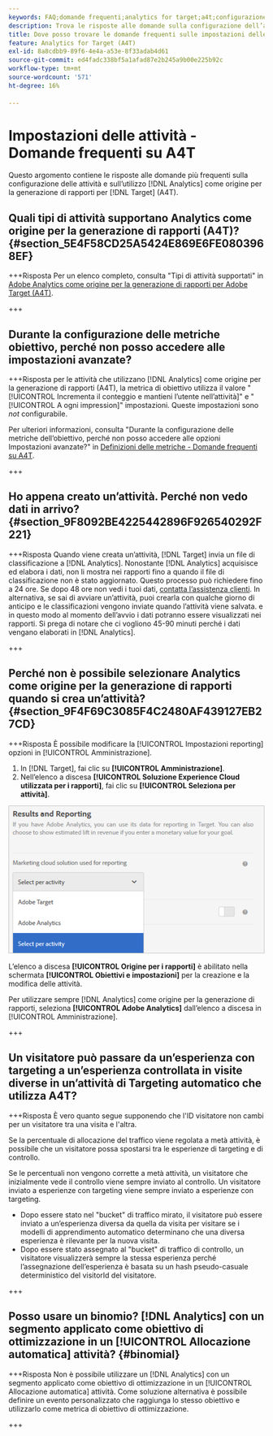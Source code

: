 ```yaml
---
keywords: FAQ;domande frequenti;analytics for target;a4t;configurazione delle attività
description: Trova le risposte alle domande sulla configurazione dell’attività durante l’utilizzo di Analytics per [!DNL Target] (A4T). A4T consente di utilizzare i rapporti di Analytics per [!DNL Target] attività.
title: Dove posso trovare le domande frequenti sulle impostazioni delle attività con A4T?
feature: Analytics for Target (A4T)
exl-id: 8a8cdbb9-89f6-4e4a-a53e-8f33adab4d61
source-git-commit: ed4fadc338bf5a1afad87e2b245a9b00e225b92c
workflow-type: tm+mt
source-wordcount: '571'
ht-degree: 16%

---
```


# Impostazioni delle attività - Domande frequenti su A4T

Questo argomento contiene le risposte alle domande più frequenti sulla configurazione delle attività e sull’utilizzo [!DNL Analytics] come origine per la generazione di rapporti per [!DNL Target] (A4T).

## Quali tipi di attività supportano Analytics come origine per la generazione di rapporti (A4T)? {#section_5E4F58CD25A5424E869E6FE0803968EF}

+++Risposta Per un elenco completo, consulta &quot;Tipi di attività supportati&quot; in [Adobe Analytics come origine per la generazione di rapporti per Adobe Target (A4T)](/help/main/c-integrating-target-with-mac/a4t/a4t.md#concept_7540C8C04259434AB6EE33B09F47A1DE).

+++

## Durante la configurazione delle metriche obiettivo, perché non posso accedere alle impostazioni avanzate?

+++Risposta per le attività che utilizzano [!DNL Analytics] come origine per la generazione di rapporti (A4T), la metrica di obiettivo utilizza il valore &quot;[!UICONTROL Incrementa il conteggio e mantieni l’utente nell’attività]&quot; e &quot;[!UICONTROL A ogni impression]&quot; impostazioni. Queste impostazioni sono *not* configurabile.

Per ulteriori informazioni, consulta &quot;Durante la configurazione delle metriche dell’obiettivo, perché non posso accedere alle opzioni Impostazioni avanzate?&quot; in [Definizioni delle metriche - Domande frequenti su A4T](/help/main/c-integrating-target-with-mac/a4t/r-a4t-faq/a4t-faq-metric-definition.md).

+++

## Ho appena creato un’attività. Perché non vedo dati in arrivo? {#section_9F8092BE4225442896F926540292F221}


+++Risposta Quando viene creata un’attività, [!DNL Target] invia un file di classificazione a [!DNL Analytics]. Nonostante [!DNL Analytics] acquisisce ed elabora i dati, non li mostra nei rapporti fino a quando il file di classificazione non è stato aggiornato. Questo processo può richiedere fino a 24 ore. Se dopo 48 ore non vedi i tuoi dati, [contatta l’assistenza clienti](/help/main/cmp-resources-and-contact-information.md#reference_ACA3391A00EF467B87930A450050077C). In alternativa, se sai di avviare un’attività, puoi crearla con qualche giorno di anticipo e le classificazioni vengono inviate quando l’attività viene salvata. e in questo modo al momento dell’avvio i dati potranno essere visualizzati nei rapporti. Si prega di notare che ci vogliono 45-90 minuti perché i dati vengano elaborati in [!DNL Analytics].

+++

## Perché non è possibile selezionare Analytics come origine per la generazione di rapporti quando si crea un’attività? {#section_9F4F69C3085F4C2480AF439127EB27CD}

+++Risposta È possibile modificare la [!UICONTROL Impostazioni reporting] opzioni in [!UICONTROL Amministrazione].

1. In [!DNL Target], fai clic su **[!UICONTROL Amministrazione]**.
1. Nell’elenco a discesa **[!UICONTROL Soluzione Experience Cloud utilizzata per i rapporti]**, fai clic su **[!UICONTROL Seleziona per attività]**.

![immagine select-per-activity](assets/select-per-activity.png)

L’elenco a discesa **[!UICONTROL Origine per i rapporti]** è abilitato nella schermata **[!UICONTROL Obiettivi e impostazioni]** per la creazione e la modifica delle attività.

Per utilizzare sempre [!DNL Analytics] come origine per la generazione di rapporti, seleziona **[!UICONTROL Adobe Analytics]** dall’elenco a discesa in [!UICONTROL Amministrazione].

+++

## Un visitatore può passare da un’esperienza con targeting a un’esperienza controllata in visite diverse in un’attività di Targeting automatico che utilizza A4T?

+++Risposta È vero quanto segue supponendo che l&#39;ID visitatore non cambi per un visitatore tra una visita e l&#39;altra.

Se la percentuale di allocazione del traffico viene regolata a metà attività, è possibile che un visitatore possa spostarsi tra le esperienze di targeting e di controllo.

Se le percentuali non vengono corrette a metà attività, un visitatore che inizialmente vede il controllo viene sempre inviato al controllo. Un visitatore inviato a esperienze con targeting viene sempre inviato a esperienze con targeting.

* Dopo essere stato nel &quot;bucket&quot; di traffico mirato, il visitatore può essere inviato a un’esperienza diversa da quella da visita per visitare se i modelli di apprendimento automatico determinano che una diversa esperienza è rilevante per la nuova visita.
* Dopo essere stato assegnato al &quot;bucket&quot; di traffico di controllo, un visitatore visualizzerà sempre la stessa esperienza perché l’assegnazione dell’esperienza è basata su un hash pseudo-casuale deterministico del visitorId del visitatore.

+++

## Posso usare un binomio? [!DNL Analytics] con un segmento applicato come obiettivo di ottimizzazione in un [!UICONTROL Allocazione automatica] attività? {#binomial}

+++Risposta Non è possibile utilizzare un [!DNL Analytics] con un segmento applicato come obiettivo di ottimizzazione in un [!UICONTROL Allocazione automatica] attività. Come soluzione alternativa è possibile definire un evento personalizzato che raggiunga lo stesso obiettivo e utilizzarlo come metrica di obiettivo di ottimizzazione.

+++